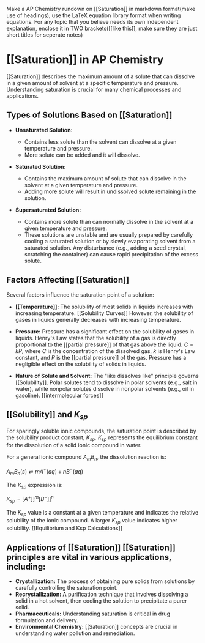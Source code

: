 Make a AP Chemistry rundown on [[Saturation]]  in markdown format(make use of headings), use the LaTeX equation library format when writing equations. For any topic that you believe needs its own independent explanation, enclose it in TWO brackets([[like this]], make sure they are just short titles for seperate notes)

# [[Saturation]] in AP Chemistry
 [[Saturation]] describes the maximum amount of a solute that can dissolve in a given amount of solvent at a specific temperature and pressure.  Understanding saturation is crucial for many chemical processes and applications.

## Types of Solutions Based on [[Saturation]] 
* **Unsaturated Solution:** 
	* Contains less solute than the solvent can dissolve at a given temperature and pressure.  
	* More solute can be added and it will dissolve.

* **Saturated Solution:** 
	* Contains the maximum amount of solute that can dissolve in the solvent at a given temperature and pressure.
	* Adding more solute will result in undissolved solute remaining in the solution.

* **Supersaturated Solution:** 
	* Contains more solute than can normally dissolve in the solvent at a given temperature and pressure. 
	* These solutions are unstable and are usually prepared by carefully cooling a saturated solution or by slowly evaporating solvent from a saturated solution.  Any disturbance (e.g., adding a seed crystal, scratching the container) can cause rapid precipitation of the excess solute.


## Factors Affecting [[Saturation]] 
Several factors influence the saturation point of a solution:

* **[[Temperature]]:**  The solubility of most solids in liquids increases with increasing temperature. [[Solubility Curves]] However, the solubility of gases in liquids generally decreases with increasing temperature.

* **Pressure:** Pressure has a significant effect on the solubility of gases in liquids.  Henry's Law states that the solubility of a gas is directly proportional to the [[partial pressure]] of that gas above the liquid.  $C = kP$, where $C$ is the concentration of the dissolved gas, $k$ is Henry's Law constant, and $P$ is the [[partial pressure]] of the gas.  Pressure has a negligible effect on the solubility of solids in liquids.

* **Nature of Solute and Solvent:**  The "like dissolves like" principle governs [[Solubility]]. Polar solutes tend to dissolve in polar solvents (e.g., salt in water), while nonpolar solutes dissolve in nonpolar solvents (e.g., oil in gasoline).  [[intermolecular forces]]


## [[Solubility]] and $K_{sp}$

For sparingly soluble ionic compounds, the saturation point is described by the solubility product constant, $K_{sp}$.  $K_{sp}$ represents the equilibrium constant for the dissolution of a solid ionic compound in water.

For a general ionic compound $A_mB_n$, the dissolution reaction is:

$A_mB_n(s) \rightleftharpoons mA^+(aq) + nB^-(aq)$

The $K_{sp}$ expression is:

$K_{sp} = [A^+]]^m[B^-]]^n$

The $K_{sp}$ value is a constant at a given temperature and indicates the relative solubility of the ionic compound. A larger $K_{sp}$ value indicates higher solubility.  [[Equilibrium and Ksp Calculations]]


## Applications of [[Saturation]]  [[Saturation]] principles are vital in various applications, including:

* **Crystallization:**  The process of obtaining pure solids from solutions by carefully controlling the saturation point.
* **Recrystallization:** A purification technique that involves dissolving a solid in a hot solvent, then cooling the solution to precipitate a purer solid.
* **Pharmaceuticals:**  Understanding saturation is critical in drug formulation and delivery.
* **Environmental Chemistry:**  [[Saturation]] concepts are crucial in understanding water pollution and remediation.

